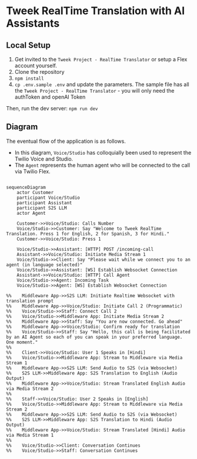 # Tweek RealTime Translation with AI Assistants

## Local Setup

1) Get invited to the `Tweek Project - RealTime Translator` or setup a Flex account yourself.
2) Clone the repository
3) `npm install`
4) `cp .env.sample .env` and update the parameters. The sample file has all the `Tweek Project - RealTime Translator` - you will only need the authToken and openAI Token

Then, run the dev server:
`npm run dev`
## Diagram

The eventual flow of the application is as follows. 
- In this diagram, `Voice/Studio` has colloquially been used to represent the Twilio Voice and Studio.
- The `Agent` represents the human agent who will be connected to the call via Twilio Flex.

```mermaid

sequenceDiagram
    actor Customer
    participant Voice/Studio
    participant Assistant
    participant S2S LLM
    actor Agent

    Customer->>Voice/Studio: Calls Number
    Voice/Studio->>Customer: Say "Welcome to Tweek RealTime Translation. Press 1 for English, 2 for Spanish, 3 for Hindi."
    Customer->>Voice/Studio: Press 1
    
    Voice/Studio->>Assistant: [HTTP] POST /incoming-call
    Assistant->>Voice/Studio: Initiate Media Stream 1
    Voice/Studio->>Client: Say "Please wait while we connect you to an agent (in language selected)"
    Voice/Studio->>Assistant: [WS] Establish Websocket Connection
    Assistant->>Voice/Studio: [HTTP] Call Agent
    Voice/Studio->>Agent: Incoming Task
    Voice/Studio->>Agent: [WS] Establish Websocket Connection

%%    Middleware App->>S2S LLM: Initiate Realtime Websocket with translation prompt
%%    Middleware App->>Voice/Studio: Initiate Call 2 (Programmatic)
%%    Voice/Studio->>Staff: Connect Call 2
%%    Voice/Studio->>Middleware App: Initiate Media Stream 2
%%    Middleware App->>Staff: Say "You are now connected. Go ahead"
%%    Middleware App->>Voice/Studio: Confirm ready for translation
%%    Voice/Studio->>Staff: Say "Hello, this call is being facilitated by an AI Agent so each of you can speak in your preferred language. One moment."
%%
%%    Client->>Voice/Studio: User 1 Speaks in [Hindi]
%%    Voice/Studio->>Middleware App: Stream to Middleware via Media Stream 1
%%    Middleware App->>S2S LLM: Send Audio to S2S (via Websocket)
%%    S2S LLM->>Middleware App: S2S Translation to English (Audio Output)
%%    Middleware App->>Voice/Studio: Stream Translated English Audio via Media Stream 2
%%
%%    Staff->>Voice/Studio: User 2 Speaks in [English]
%%    Voice/Studio->>Middleware App: Stream to Middleware via Media Stream 2
%%    Middleware App->>S2S LLM: Send Audio to S2S (via Websocket)
%%    S2S LLM->>Middleware App: S2S Translation to Hindi (Audio Output)
%%    Middleware App->>Voice/Studio: Stream Translated [Hindi] Audio via Media Stream 1
%%
%%    Voice/Studio->>Client: Conversation Continues
%%    Voice/Studio->>Staff: Conversation Continues
```

